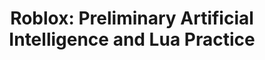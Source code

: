 --- 
layout: course_detail 
title: "Roblox: Preliminary Artificial Intelligence and Lua Practice" 
courseTitle: "Roblox: Preliminary Artificial Intelligence and Lua Practice" 
courseDescription: "Develop intelligent game AI on the Roblox platform, and start the first step in AI programming learning" 
topTitleLine1: "Preliminary Artificial Intelligence and Lua Practice" 
topTitleLine2: "Game Entrepreneurship Programming" 
topGradeLevel: "Grade 4-6" 
topIntroText: "The future world is the world of artificial intelligence, but do you know that AI can also be used in Roblox game development? Roblox games are popular all over the world, and adding AI elements to them is even more exciting. This course is an introductory course for AI artificial intelligence , is also an advanced course of Lua language, focusing on teaching children to use the Lua programming language to realize the function of AI in the game." 
bgTitle: "Preliminary Artificial Intelligence and Lua Practice" 
bgImageUrl: "img/my/roblox3/bg2-sm-updated.jpg" 
bgText: "Learning artificial intelligence in making games will be a learning experience you have never tried before" 
bgLearnMoreText: "Learn more about Roblox Studio" 
bgLearnMoreLink: "https://www.youtube.com/embed/RU0Sxhc0WIk?t=5&autoplay=1" 
aboutTitle: "About the course" 
aboutText: "Developing intelligent game AI on the Roblox platform, the first step in starting AI programming learning" 
aboutCategoryTitle: "Category" 
aboutCategory: "Game Programming" 
aboutGradeLevelTitle: "Appropriate grade" 
aboutGradeLevel: "4-6" 
aboutLevel: "L2 Introduction to Programming" 
aboutSkillLevelTitle: "Advanced Level" 
aboutSkillLevel: "Beginner to Intermediate" 
aboutRatioTitle: "Teacher-student ratio" 
aboutRatio: "less than 1:4" 
promotion1: 
  enabled: "true" 
  title: "Learn AI, Introductory Algorithmsm and Understand Artificial Intelligence From a Theoretical Level" 
  text: "Artificial intelligence is popular all over the world, mastering the concept of artificial intelligence from an early age is equivalent to mastering tomorrow" 
  imageUrl: "img/my/roblox3/bg-ai-updated.jpg" 
promotion2:  
  enabled: "true" 
  title: "Learning Programming and Algorithms in Game Engines" 
  text: "By designing and implementing game logic and creativity, understand the principles and foundations of computer algorithms, and lay the foundation for advanced programming learning." 
  imageUrl: "img/my/roblox3/ai-pathing.jpeg" 
promotion3:  
  enabled: "true" 
  title: "Advanced Programming and Game Development in Middle School" 
  text: "Roblox uses the novel programming language Lua, by completing a variety of challenges, allowing you to fully master the advanced programming concepts and techniques of Lua while you complete your own game." 
  imageUrl: "img/my/roblox3/environment-build.jpg" 
promotion4:  
  enabled: "true" 
  title: "Publish and Share Your Own Games" 
  text: "The success of Roblox games lies in its open platform, allowing players to create various scenarios and worlds, and easily publish them on the Internet. Maybe your next game will become popular." 
  imageUrl: "img/my/roblox1/r4-updated.png" 
promotion5:  
  enabled: "true" 
  title: "Learning more than just programming" 
  text: "Computer programming ability is an integral part of today's social culture, because learning programming simultaneously cultivates logical thinking, calculation ability, innovation and imagination. Children gain confidence while programming to solve problems!" 
  imageUrl: "img/my/roblox3/map-generation.jpeg" 
curriculum:  
  enabled: "false" 
goalsTitle: "Course Learning Gains and Goals" 
goals:  
- icon: "icon-Gears" 
  text: "Understand the process and principles of game development" 
- icon: "icon-Coding" 
  text: "Master the Lua programming language and advanced techniques" 
- icon: "icon-Puzzle" 
  text: "Understand computer algorithm design ideas" 
- icon: "icon-Server" 
  text: "Proficient in 3D modeling skills required for game development" 
- icon: "icon-Idea" 
  text: "Train students' ability to adapt to the new environment" 
- icon: "icon-Key" 
  text: "Preparation for middle school science fairs and entrepreneurship" 
sessionsEnabled: "false" 
sessionsTitle: "Choose the course time that suits you" 
sessionsTimeTitle: "Time" 
sessionsDateTitle: "Date" 
sessionsLocationTitle: "Location" 
sessions:  
- date: "1/8 - 3/12 (10周)" 
  time: "Every Monday 3:20-4:50PM" 
  location: "Irvine" 
- date: "1/10 - 3/14 (10周)" 
  time: "Every Wednesday 3:20-4:50PM" 
  location: "Irvine" 
registrationEnabled: "true" 
registrationTitle: "" 
priceTitle: "Registration" 
price: "" 
allCreditCards: "" 
priceItems:  
- "First lesson free trial, no payment required" 
- "The teacher-student ratio is 1:4, ensuring the quality of teaching" 
- "Hands-on projects, competition and entrepreneurship as the goal" 
- "Application services for high schools and colleges" 
registrationLink: "https://jinshuju.net/f/0KnUba" 
registerNow: "I want to register" 
faq:  
  enabled: "false" 
locations:  
- name: "Irvine Irvine Programming Thinking Classroom Address" 
  address1: "920 Roosevelt, Suite 200" 
  address2: "Irvine, CA 92620" 
  addressMap: "970 Roosevelt, Irvine, CA 92620" 
- name: "Arcadia programming thinking classroom address" 
  address1: "7 W Foothill Blvd, Suite 204" 
  address2: "Arcadia, CA 91006" 
  addressMap: "7 W Foothill Blvd, Arcadia, CA 91006" 
- name: "Rancho Cucamonga programming thinking classroom address" 
  address1: "10570 E Foothill Blvd, Suite 230" 
  address2: "Rancho Cucamonga, CA 91730" 
  addressMap: "10570 E Foothill Blvd., Rancho Cucamonga, CA 91730" 
promotionText: "Want to join the fun and learn programming now?" 
promotionButtonText: "Contact Us" 
promotionUrl: "contact-us-cn.html" 
engUrl: "roblox3.html" 
cnUrl: "roblox3c.html" 
--- 